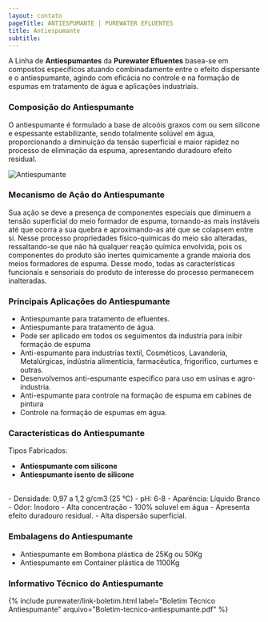 ```yaml
---
layout: contato
pageTitle: ANTIESPUMANTE | PUREWATER EFLUENTES
title: Antiespumante
subtitle: 
---
```


A Linha de **Antiespumantes** da **Purewater Efluentes** basea-se em compostos específicos atuando combinadamente entre o efeito dispersante e o antiespumante, agindo com eficácia no controle e na formação de espumas em tratamento de água e aplicações industriais. 

### Composição do Antiespumante
O antiespumante é formulado a base de alcoóis graxos com ou sem silicone e espessante estabilizante,  sendo totalmente solúvel em água, proporcionando a diminuição da tensão superficial e maior rapidez no processo de eliminação da espuma, apresentando duradouro efeito residual.

<img class="img-responsive pull-right" style="max-width: 60%;" src="../../website/images/Antiespumante_anuncio.png" alt="Antiespumante">

### Mecanismo de Ação do Antiespumante
Sua ação se deve a presença de componentes especiais que diminuem a tensão superficial do meio formador de espuma, tornando-as mais instáveis até que ocorra a sua quebra e aproximando-as até que se colapsem entre si. 
Nesse processo propriedades  físico-químicas do meio são alteradas, ressaltando-se que não há qualquer reação química envolvida, pois os componentes do produto são inertes quimicamente a grande maioria dos meios formadores de espuma. Desse modo, todas as características funcionais e sensoriais do produto de interesse do processo permanecem inalteradas.

### Principais Aplicações do Antiespumante

- Antiespumante para tratamento de efluentes.
- Antiespumante para tratamento de água.
- Pode ser aplicado em todos os seguimentos da industria para inibir formação de espuma
- Anti-espumante para industrias textil, Cosméticos, Lavanderia, Metalúrgicas, indústria alimentícia, farmacêutica, frigorifico, curtumes e outras.
- Desenvolvemos anti-espumante especifico para uso em usinas e agro-industria.
- Anti-espumante para controle na formação de espuma em cabines de pintura
- Controle na formação de espumas em água.

### Características do Antiespumante
Tipos Fabricados: 

  - **Antiespumante com silicone** 
  - **Antiespumante isento de silicone**

  <br />
- Densidade: 0,97 a 1,2 g/cm3 (25 °C)
- pH: 6-8
- Aparência: Líquido Branco
- Odor: Inodoro
- Alta concentração
- 100% soluvel em água
- Apresenta efeito duradouro residual.
- Alta dispersão superficial.

### Embalagens do Antiespumante

- Antiespumante em Bombona plástica de 25Kg ou 50Kg
- Antiespumante em Container plástica de 1100Kg

### Informativo Técnico do Antiespumante

{% include purewater/link-boletim.html 
   label="Boletim Técnico Antiespumante" 
   arquivo="Boletim-tecnico-antiespumante.pdf" %}
   
   
   
   
